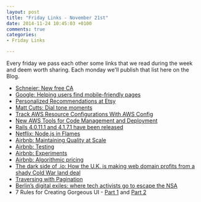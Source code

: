 ```yaml
---
layout: post
title: "Friday Links - November 21st"
date: 2014-11-24 10:45:03 +0100
comments: true
categories:
- Friday Links

---
```


Every friday we pass each other some links that we read during the week and deem
worth sharing. Each monday we'll publish that list here on the Blog.

<!-- more -->

- [Schneier: New free CA](https://www.schneier.com/blog/archives/2014/11/a_new_free_ca.html)
- [Google: Helping users find mobile-friendly pages](http://googlewebmastercentral.blogspot.de/2014/11/helping-users-find-mobile-friendly-pages.html)
- [Personalized Recommendations at Etsy](https://codeascraft.com/2014/11/17/personalized-recommendations-at-etsy/)
- [Matt Cutts: Dial tone moments](https://www.mattcutts.com/blog/dial-tone-moments/)
- [Track AWS Resource Configurations With AWS Config](https://aws.amazon.com/blogs/aws/track-aws-with-config/)
- [New AWS Tools for Code Management and Deployment](https://aws.amazon.com/blogs/aws/code-management-and-deployment/)
- [Rails 4.0.11.1 and 4.1.7.1 have been released](http://weblog.rubyonrails.org/2014/11/19/Rails-4-0-11-1-and-4-1-7-1-have-been-released/)
- [Netflix: Node.js in Flames](http://techblog.netflix.com/2014/11/nodejs-in-flames.html)
- [Airbnb: Maintaining Quality at Scale](http://nerds.airbnb.com/maintaining-quality-scale/)
- [Airbnb: Testing](http://nerds.airbnb.com/testing-at-airbnb/)
- [Airbnb: Experiments](http://nerds.airbnb.com/experiments-at-airbnb/)
- [Airbnb: Algorithmic pricing](http://nerds.airbnb.com/openair-algorithmic-pricing/)
- [The dark side of .io: How the U.K. is making web domain profits from a shady Cold War land deal](https://gigaom.com/2014/06/30/the-dark-side-of-io-how-the-u-k-is-making-web-domain-profits-from-a-shady-cold-war-land-deal/)
- [Traversing with Pagination](https://developer.github.com/guides/traversing-with-pagination/)
- [Berlin’s digital exiles: where tech activists go to escape the NSA](http://www.theguardian.com/world/2014/nov/09/berlins-digital-exiles-tech-activists-escape-nsa)
- 7 Rules for Creating Gorgeous UI - [Part 1](https://medium.com/@erikdkennedy/7-rules-for-creating-gorgeous-ui-part-1-559d4e805cda) and [Part 2](https://medium.com/@erikdkennedy/7-rules-for-creating-gorgeous-ui-part-2-430de537ba96)
